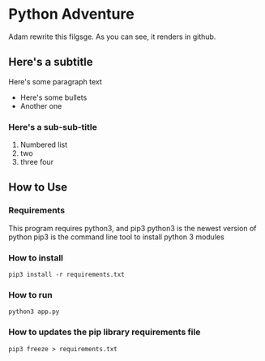 # Python Adventure

Adam rewrite this filgsge. As you can see, it renders in github.

## Here's a subtitle

Here's some paragraph text
- Here's some bullets
- Another one

### Here's a sub-sub-title

1. Numbered list
2. two
3. three four

## How to Use

### Requirements

This program requires python3, and pip3
python3 is the newest version of python
pip3 is the command line tool to install python 3 modules

### How to install

`pip3 install -r requirements.txt`

### How to run

`python3 app.py`

### How to updates the pip library requirements file

`pip3 freeze > requirements.txt`